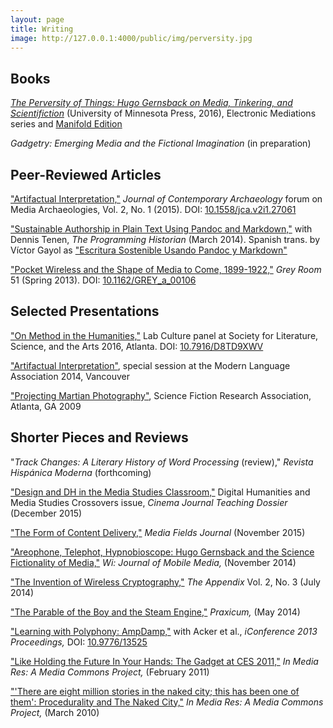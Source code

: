 ```yaml
---
layout: page
title: Writing
image: http://127.0.0.1:4000/public/img/perversity.jpg
---
```


Books
-------

[*The Perversity of Things: Hugo Gernsback on Media, Tinkering, and Scientifiction*](https://www.upress.umn.edu/book-division/books/the-perversity-of-things) (University of Minnesota Press, 2016), Electronic Mediations series and [Manifold Edition](http://manifold.umn.edu)

_Gadgetry: Emerging Media and the Fictional Imagination_ (in preparation)

## Peer-Reviewed Articles

["Artifactual Interpretation,"](http://wythoff.net/pdf/Wythoff_2015_Artifactual_Interpretation.pdf) *Journal of Contemporary Archaeology* forum on Media Archaeologies, Vol. 2, No. 1 (2015). DOI: [10.1558/jca.v2i1.27061](http://dx.doi.org/10.1558/jca.v2i1.27061)

["Sustainable Authorship in Plain Text Using Pandoc and Markdown,"](http://programminghistorian.org/lessons/sustainable-authorship-in-plain-text-using-pandoc-and-markdown) with Dennis Tenen, *The Programming Historian* (March 2014). Spanish trans. by Víctor Gayol as ["Escritura Sostenible Usando Pandoc y Markdown"](https://github.com/PH-espagnol/borradores/blob/master/lecciones/escritura-sostenible-usando-pandoc-y-markdown.md)

["Pocket Wireless and the Shape of Media to Come, 1899-1922,"](http://wythoff.net/pdf/Wythoff_2013_Pocket_Wireless_and_the_Shape_of_Media_to_Come,_1899–1922.pdf) *Grey Room* 51 (Spring 2013). DOI: [10.1162/GREY_a_00106](http://dx.doi.org/10.1162/GREY_a_00106)

## Selected Presentations

["On Method in the Humanities,"](https://academiccommons.columbia.edu/catalog/ac:206032) Lab Culture panel at Society for Literature, Science, and the Arts 2016, Atlanta. DOI: [10.7916/D8TD9XWV](http://dx.doi.org/10.7916/D8TD9XWV)

["Artifactual Interpretation"](http://wythoff.net/artifactual_interpretation), special session at the Modern Language Association 2014, Vancouver

["Projecting Martian Photography"](http://wythoff.net/projecting_martian_photography/), Science Fiction Research Association, Atlanta, GA 2009

## Shorter Pieces and Reviews

"*Track Changes: A Literary History of Word Processing* (review)," *Revista Hispánica Moderna* (forthcoming)

["Design and DH in the Media Studies Classroom,"](http://www.teachingmedia.org/design-and-dh-in-the-media-studies-classroom/) Digital Humanities and Media Studies Crossovers issue, *Cinema Journal Teaching Dossier* (December 2015)

["The Form of Content Delivery,"](http://mediafieldsjournal.squarespace.com/the-form-of-content-delivery/) *Media Fields Journal* (November 2015)

["Areophone, Telephot, Hypnobioscope: Hugo Gernsback and the Science Fictionality of Media,"](http://wi.mobilities.ca/grant-wythoff-aerophone-telephot-hypnobioscope-hugo-gernsbacks-media-theory/) *Wi: Journal of Mobile Media,* (November 2014)

["The Invention of Wireless Cryptography,"](http://theappendix.net/issues/2014/7/the-invention-of-wireless-cryptography) *The Appendix* Vol. 2, No. 3 (July 2014)

["The Parable of the Boy and the Steam Engine,"](http://wythoff.net/pdf/Wythoff_2013_Parable_of_the_Boy_and_the_Steam_Engine.pdf) *Praxicum,* (May 2014)

["Learning with Polyphony: AmpDamp,"](https://www.ideals.illinois.edu/bitstream/handle/2142/42533/525.pdf) with Acker et al., *iConference 2013 Proceedings,* DOI: [10.9776/13525](http://hdl.handle.net/2142/42533)

["Like Holding the Future In Your Hands: The Gadget at CES 2011,"](http://mediacommons.futureofthebook.org/imr/2011/01/12/holding-future-your-hands-gadget-ces-2011) *In Media Res: A Media Commons Project,* (February 2011)

["'There are eight million stories in the naked city; this has been one of them': Procedurality and The Naked City,"](http://mediacommons.futureofthebook.org/imr/2010/03/10/there-are-eight-million-stories-naked-city-has-been-one-them-procedurality-and-naked-city) *In Media Res: A Media Commons Project,* (March 2010)